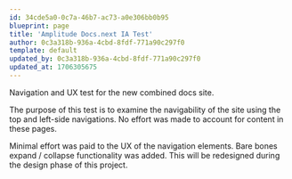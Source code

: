 ```yaml
---
id: 34cde5a0-0c7a-46b7-ac73-a0e306bb0b95
blueprint: page
title: 'Amplitude Docs.next IA Test'
author: 0c3a318b-936a-4cbd-8fdf-771a90c297f0
template: default
updated_by: 0c3a318b-936a-4cbd-8fdf-771a90c297f0
updated_at: 1706305675
---
```

Navigation and UX test for the new combined docs site.

The purpose of this test is to examine the navigability of the site using the top and left-side navigations. No effort was made to account for content in these pages.

Minimal effort was paid to the UX of the navigation elements. Bare bones expand / collapse functionality was added. This will be redesigned  during the design phase of this project.